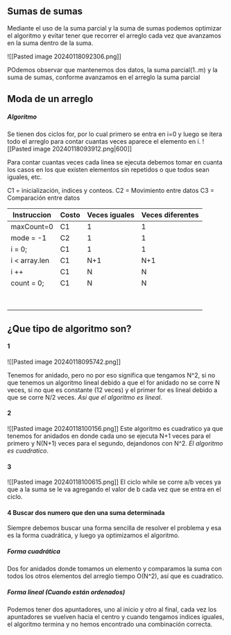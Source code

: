 ## Sumas de sumas
Mediante el uso de la suma parcial y la suma de sumas podemos optimizar el algoritmo y evitar tener que recorrer el arreglo cada vez que avanzamos en la suma dentro de la suma.

![[Pasted image 20240118092306.png]]

POdemos observar que mantenemos dos datos, la suma parcial(1..m) y la suma de sumas, conforme avanzamos en el arreglo la suma parcial 

## Moda de un arreglo
##### Algoritmo
Se tienen dos ciclos for, por lo cual primero se entra en i=0 y luego se itera todo el arreglo para contar cuantas veces aparece el elemento en i.
![[Pasted image 20240118093912.png|600]]

Para contar cuantas veces cada linea se ejecuta debemos tomar en cuanta los casos en los que existen elementos sin repetidos o que todos sean iguales, etc.

C1 = inicialización, indices y conteos.
C2 = Movimiento entre datos
C3 = Comparación entre datos

| Instruccion | Costo | Veces iguales | Veces diferentes |
| ---- | ---- | ---- | ---- |
| maxCount=0 | C1 | 1 | 1 |
| mode = -1 | C2 | 1 | 1 |
| i = 0; | C1 | 1 | 1 |
| i < array.len | C1 | N+1 | N+1 |
| i ++ | C1 | N | N |
| count = 0; | C1 | N | N |
|  |  |  |  |
|  |  |  |  |
|  |  |  |  |
|  |  |  |  |
|  |  |  |  |
|  |  |  |  |
|  |  |  |  |
|  |  |  |  |
## ¿Que tipo de algoritmo son?
#### 1
![[Pasted image 20240118095742.png]]

Tenemos for anidado, pero no por eso significa que tengamos N^2, si no que tenemos un algoritmo lineal debido a que el for anidado no se corre N veces, si no que es constante (12 veces) y el primer for es lineal debido a que se corre N/2 veces. *Asi que el algoritmo es lineal*.

#### 2
![[Pasted image 20240118100156.png]]
Este algoritmo es cuadratico ya que tenemos for anidados en donde cada uno se ejecuta N+1 veces para el primero y N(N+1) veces para el segundo, dejandonos con N^2. *El algoritmo es cuadratico*.
#### 3
![[Pasted image 20240118100615.png]]
El ciclo while se corre a/b veces ya que a la suma se le va agregando el valor de b cada vez que se entra en el ciclo.

#### 4 Buscar dos numero que den una suma determinada
Siempre debemos buscar una forma sencilla de resolver el problema y esa es la forma cuadrática, y luego ya optimizamos el algoritmo.
##### Forma cuadrática
Dos for anidados donde tomamos un elemento y comparamos la suma con todos los otros elementos del arreglo tiempo O(N^2), así que es cuadratico.

##### Forma lineal (Cuando están ordenados)
Podemos tener dos apuntadores, uno al inicio y otro al final, cada vez los apuntadores se vuelven hacia el centro y cuando tengamos indices iguales, el algoritmo termina y no hemos encontrado una combinación correcta.